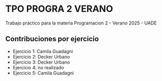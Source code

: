 # TPO PROGRA 2 VERANO

Trabajo practico para la materia Programacion 2 - Verano 2025 - UADE

## Contribuciones por ejercicio
- Ejercicio 1: Camila Guadagni
- Ejercicio 2: Decker Urbano
- Ejercicio 3: Decker Urbano
- Ejercicio 4: no realizado
- Ejercicio 5: Camila Guadagni
